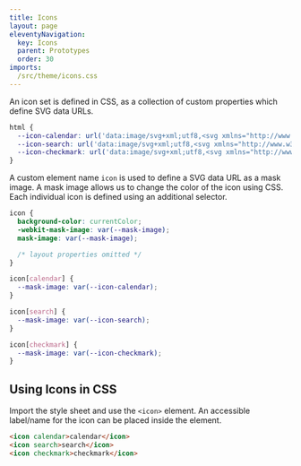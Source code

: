 ```yaml
---
title: Icons
layout: page
eleventyNavigation:
  key: Icons
  parent: Prototypes
  order: 30
imports:
  /src/theme/icons.css
---
```


An icon set is defined in CSS, as a collection of custom properties which define SVG data URLs.
```css
html {
  --icon-calendar: url('data:image/svg+xml;utf8,<svg xmlns="http://www.w3.org/2000/svg" fill="none" viewBox="0 0 24 24" stroke="currentColor"><path stroke-linecap="round" stroke-linejoin="round" stroke-width="2" d="M8 7V3m8 4V3m-9 8h10M5 21h14a2 2 0 002-2V7a2 2 0 00-2-2H5a2 2 0 00-2 2v12a2 2 0 002 2z" /></svg>');
  --icon-search: url('data:image/svg+xml;utf8,<svg xmlns="http://www.w3.org/2000/svg" fill="none" viewBox="0 0 24 24" stroke="currentColor"><path stroke-linecap="round" stroke-linejoin="round" stroke-width="2" d="M21 21l-6-6m2-5a7 7 0 11-14 0 7 7 0 0114 0z" /></svg>');
  --icon-checkmark: url('data:image/svg+xml;utf8,<svg xmlns="http://www.w3.org/2000/svg" fill="none" viewBox="0 0 24 24" stroke="currentColor"><path stroke-linecap="round" stroke-linejoin="round" stroke-width="2" d="M5 13l4 4L19 7" /></svg>');
}
```

A custom element name `icon` is used to define a SVG data URL as a mask image. A mask image allows us to change the color of the icon using CSS. Each individual icon is defined using an additional selector.
```css
icon {
  background-color: currentColor;
  -webkit-mask-image: var(--mask-image);
  mask-image: var(--mask-image);

  /* layout properties omitted */
}

icon[calendar] {
  --mask-image: var(--icon-calendar);
}

icon[search] {
  --mask-image: var(--icon-search);
}

icon[checkmark] {
  --mask-image: var(--icon-checkmark);
}
```

## Using Icons in CSS
Import the style sheet and use the `<icon>` element. An accessible label/name for the icon can be placed inside the element.

<render-example class="example"></render-example>
```html
<icon calendar>calendar</icon>
<icon search>search</icon>
<icon checkmark>checkmark</icon>
```

<style>
  .example {
    --display: flex;
    --gap: 1rem;
  }
</style>
